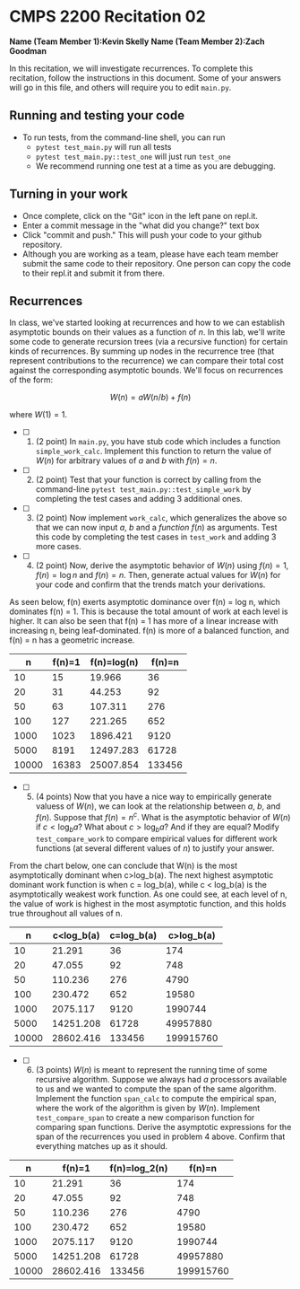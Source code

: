 # CMPS 2200  Recitation 02

**Name (Team Member 1):**______Kevin Skelly______ 
**Name (Team Member 2):**______Zach Goodman______

In this recitation, we will investigate recurrences. 
To complete this recitation, follow the instructions in this document. Some of your answers will go in this file, and others will require you to edit `main.py`.



## Running and testing your code
- To run tests, from the command-line shell, you can run
  + `pytest test_main.py` will run all tests
  + `pytest test_main.py::test_one` will just run `test_one`
  + We recommend running one test at a time as you are debugging.

## Turning in your work

- Once complete, click on the "Git" icon in the left pane on repl.it.
- Enter a commit message in the "what did you change?" text box
- Click "commit and push." This will push your code to your github repository.
- Although you are working as a team, please have each team member submit the same code to their repository. One person can copy the code to their repl.it and submit it from there.

## Recurrences

In class, we've started looking at recurrences and how to we can establish asymptotic bounds on their values as a function of $n$. In this lab, we'll write some code to generate recursion trees (via a recursive function) for certain kinds of recurrences. By summing up nodes in the recurrence tree (that represent contributions to the recurrence) we can compare their total cost against the corresponding asymptotic bounds. We'll focus on  recurrences of the form:

$$ W(n) = aW(n/b) + f(n) $$

where $W(1) = 1$.

- [ ] 1. (2 point) In `main.py`, you have stub code which includes a function `simple_work_calc`. Implement this function to return the value of $W(n)$ for arbitrary values of $a$ and $b$ with $f(n)=n$.

- [ ] 2. (2 point) Test that your function is correct by calling from the command-line `pytest test_main.py::test_simple_work` by completing the test cases and adding 3 additional ones.

- [ ] 3. (2 point) Now implement `work_calc`, which generalizes the above so that we can now input $a$, $b$ and a *function* $f(n)$ as arguments. Test this code by completing the test cases in `test_work` and adding 3 more cases.

- [ ] 4. (2 point) Now, derive the asymptotic behavior of $W(n)$ using $f(n) = 1$, $f(n) = \log n$ and $f(n) = n$. Then, generate actual values for $W(n)$ for your code and confirm that the trends match your derivations.

As seen below, f(n) exerts asymptotic dominance over f(n) = log n, which dominates f(n) = 1. This is because the total amount of work at each level is higher. It can also be seen that f(n) = 1 has more of a linear increase with increasing n, being leaf-dominated. f(n) is more of a balanced function, and f(n) = n has a geometric increase. 

|     n |   f(n)=1 |   f(n)=log(n) |   f(n)=n |
|-------|----------|---------------|----------|
|    10 |       15 |        19.966 |       36 |
|    20 |       31 |        44.253 |       92 |
|    50 |       63 |       107.311 |      276 |
|   100 |      127 |       221.265 |      652 |
|  1000 |     1023 |      1896.421 |     9120 |
|  5000 |     8191 |     12497.283 |    61728 |
| 10000 |    16383 |     25007.854 |   133456 |

- [ ] 5. (4 points) Now that you have a nice way to empirically generate valuess of $W(n)$, we can look at the relationship between $a$, $b$, and $f(n)$. Suppose that $f(n) = n^c$. What is the asymptotic behavior of $W(n)$ if $c < \log_b a$? What about $c > \log_b a$? And if they are equal? Modify `test_compare_work` to compare empirical values for different work functions (at several different values of $n$) to justify your answer.

From the chart below, one can conclude that W(n) is the most asymptotically dominant when c>log_b(a). The next highest asymptotic dominant work function is when c = log_b(a), while c < log_b(a) is the asymptotically weakest work function. As one could see, at each level of n, the value of work is highest in the most asymptotic function, and this holds true throughout all values of n.


|     n |   c<log_b(a) |   c=log_b(a) |   c>log_b(a) |
|-------|--------------|--------------|--------------|
|    10 |       21.291 |           36 |          174 |
|    20 |       47.055 |           92 |          748 |
|    50 |      110.236 |          276 |         4790 |
|   100 |      230.472 |          652 |        19580 |
|  1000 |     2075.117 |         9120 |      1990744 |
|  5000 |    14251.208 |        61728 |     49957880 |
| 10000 |    28602.416 |       133456 |    199915760 |



- [ ] 6. (3 points) $W(n)$ is meant to represent the running time of some recursive algorithm. Suppose we always had $a$ processors available to us and we wanted to compute the span of the same algorithm. Implement the function `span_calc` to compute the empirical span, where the work of the algorithm is given by $W(n)$. Implement `test_compare_span` to create a new comparison function for comparing span functions. Derive the asymptotic expressions for the span of the recurrences you used in problem 4 above. Confirm that everything matches up as it should. 

|     n |    f(n)=1 |   f(n)=log_2(n) |    f(n)=n |
|-------|-----------|-----------------|-----------|
|    10 |    21.291 |              36 |       174 |
|    20 |    47.055 |              92 |       748 |
|    50 |   110.236 |             276 |      4790 |
|   100 |   230.472 |             652 |     19580 |
|  1000 |  2075.117 |            9120 |   1990744 |
|  5000 | 14251.208 |           61728 |  49957880 |
| 10000 | 28602.416 |          133456 | 199915760 |
